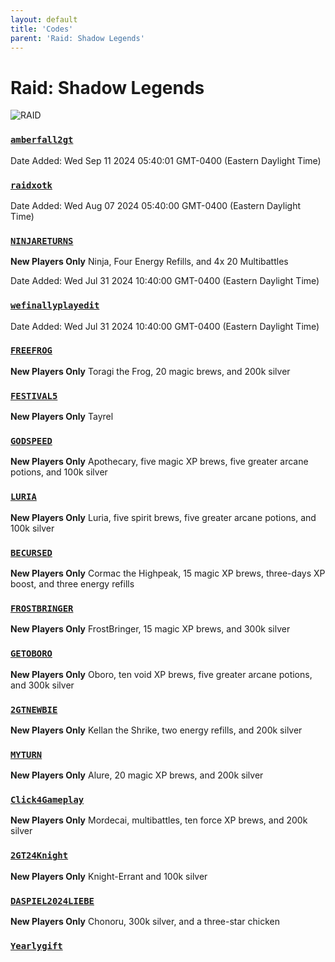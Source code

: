 ```yaml
---
layout: default
title: 'Codes'
parent: 'Raid: Shadow Legends'
---
```


# Raid: Shadow Legends

![RAID](https://cdn.discordapp.com/emojis/1265002064136900669.png)

### [`amberfall2gt`](https://clipboard.nexus-codes.app/?copy=amberfall2gt)

Date Added: Wed Sep 11 2024 05:40:01 GMT-0400 (Eastern Daylight Time)

### [`raidxotk`](https://clipboard.nexus-codes.app/?copy=raidxotk)

Date Added: Wed Aug 07 2024 05:40:00 GMT-0400 (Eastern Daylight Time)

### [`NINJARETURNS`](https://clipboard.nexus-codes.app/?copy=NINJARETURNS)

**New Players Only**
Ninja, Four Energy Refills, and 4x 20 Multibattles

Date Added: Wed Jul 31 2024 10:40:00 GMT-0400 (Eastern Daylight Time)

### [`wefinallyplayedit`](https://clipboard.nexus-codes.app/?copy=wefinallyplayedit)

Date Added: Wed Jul 31 2024 10:40:00 GMT-0400 (Eastern Daylight Time)

### [`FREEFROG`](https://clipboard.nexus-codes.app/?copy=FREEFROG)

**New Players Only**
Toragi the Frog, 20 magic brews, and 200k silver

### [`FESTIVAL5`](https://clipboard.nexus-codes.app/?copy=FESTIVAL5)

**New Players Only**
Tayrel

### [`GODSPEED`](https://clipboard.nexus-codes.app/?copy=GODSPEED)

**New Players Only**
Apothecary, five magic XP brews, five greater arcane potions, and 100k silver

### [`LURIA`](https://clipboard.nexus-codes.app/?copy=LURIA)

**New Players Only**
Luria, five spirit brews, five greater arcane potions, and 100k silver

### [`BECURSED`](https://clipboard.nexus-codes.app/?copy=BECURSED)

**New Players Only**
Cormac the Highpeak, 15 magic XP brews, three-days XP boost, and three energy refills

### [`FROSTBRINGER`](https://clipboard.nexus-codes.app/?copy=FROSTBRINGER)

**New Players Only**
FrostBringer, 15 magic XP brews, and 300k silver

### [`GETOBORO`](https://clipboard.nexus-codes.app/?copy=GETOBORO)

**New Players Only**
Oboro, ten void XP brews, five greater arcane potions, and 300k silver

### [`2GTNEWBIE`](https://clipboard.nexus-codes.app/?copy=2GTNEWBIE)

**New Players Only**
Kellan the Shrike, two energy refills, and 200k silver

### [`MYTURN`](https://clipboard.nexus-codes.app/?copy=MYTURN)

**New Players Only**
Alure, 20 magic XP brews, and 200k silver

### [`Click4Gameplay`](https://clipboard.nexus-codes.app/?copy=Click4Gameplay)

**New Players Only**
Mordecai, multibattles, ten force XP brews, and 200k silver

### [`2GT24Knight`](https://clipboard.nexus-codes.app/?copy=2GT24Knight)

**New Players Only**
Knight-Errant and 100k silver

### [`DASPIEL2024LIEBE`](https://clipboard.nexus-codes.app/?copy=DASPIEL2024LIEBE)

**New Players Only**
Chonoru, 300k silver, and a three-star chicken

### [`Yearlygift`](https://clipboard.nexus-codes.app/?copy=Yearlygift)